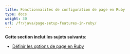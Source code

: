```yaml
---
title: Fonctionnalités de configuration de page en Ruby
type: docs
weight: 30
url: /fr/java/page-setup-features-in-ruby/
---
```


**Cette section inclut les sujets suivants:**

- [Définir les options de page en Ruby](/cells/fr/java/setting-page-options-in-ruby/)
